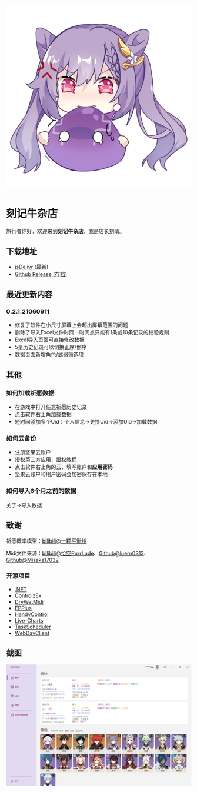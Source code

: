 ![logo](img/logo_nbg.png)

# 刻记牛杂店

旅行者你好，欢迎来到**刻记牛杂店**，我是店长刻晴。

## 下载地址

- [jsDelivr (最新)](https://cdn.jsdelivr.net/gh/Scighost/KeqingNiuza@cdn/KeqingNiuza/KeqingNiuza.zip)
- [Github Release (存档)](https://github.com/Scighost/KeqingNiuza/releases)

## 最近更新内容

### 0.2.1.21060911

- 修复了软件在小尺寸屏幕上会超出屏幕范围的问题
- 删除了导入Excel文件时同一时间点只能有1条或10条记录的校验规则
- Excel导入页面可直接修改数据
- 5星历史记录可以切换正序/倒序
- 数据页面新增角色/武器筛选项

## 其他

### 如何加载祈愿数据

- 在游戏中打开任意祈愿历史记录
- 点击软件右上角加载数据
- 短时间添加多个Uid：个人信息->更换Uid->添加Uid->加载数据

### 如何云备份

- 注册坚果云账户
- 授权第三方应用，[授权教程](https://help.jianguoyun.com/?p=2064)
- 点击软件右上角的云，填写账户和**应用密码**
- 坚果云账户和用户密码会加密保存在本地

### 如何导入6个月之前的数据

关于->导入数据

## 致谢

祈愿概率模型：[bilibili@一颗平衡树](https://www.bilibili.com/read/cv10468091)

Midi文件来源：[bilibili@恰空PurrLude](https://space.bilibili.com/2765893)、[Github@luern0313](https://github.com/luern0313/WindSong-Lyre-Genshin-Impact)、[Github@Misaka17032](https://github.com/Misaka17032/genshin-lyre-auto-play)

### 开源项目

- [.NET](https://github.com/dotnet/runtime)
- [ControlzEx](https://github.com/ControlzEx/ControlzEx)
- [DryWetMidi](https://github.com/melanchall/drywetmidi)
- [EPPlus](https://github.com/JanKallman/EPPlus)
- [HandyControl](https://github.com/HandyOrg/HandyControl)
- [Live-Charts](https://github.com/Live-Charts/Live-Charts)
- [TaskScheduler](https://github.com/dahall/taskscheduler)
- [WebDavClient](https://github.com/skazantsev/WebDavClient)

## 截图

![ScreenShot1](img/Snipaste_2021-06-06_21-08-57.png)
